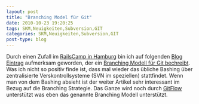```yaml
---
layout: post
title: "Branching Model für Git"
date: 2010-10-23 19:20:25
tags: SKM,Neuigkeiten,Subversion,GIT
categories: SKM,Neuigkeiten,Subversion,GIT
post-type: blog
---
```

Durch einen Zufall im <a href="http://railscamp-hamburg.de/">RailsCamp in Hamburg</a> bin ich auf folgenden <a href="http://nvie.com/posts/a-successful-git-branching-model/">Blog Eintrag</a> aufmerksam geworden, der ein <a href="http://nvie.com/posts/a-successful-git-branching-model/">Branching Modell für Git bechreibt</a>. Was ich nicht so positiv finde ist, dass mal wieder das übliche Bashing über zentralisierte Verskontrollsysteme (SVN im speziellen) stattfindet. Wenn man von dem Bashing absieht ist der weiter Artikel sehr interessant im Bezug auf die Branching Strategie. Das Ganze wird noch durch <a href="http://github.com/nvie/gitflow">GitFlow</a> unterstützt was eben das genannte Branching Modell unterstützt.
